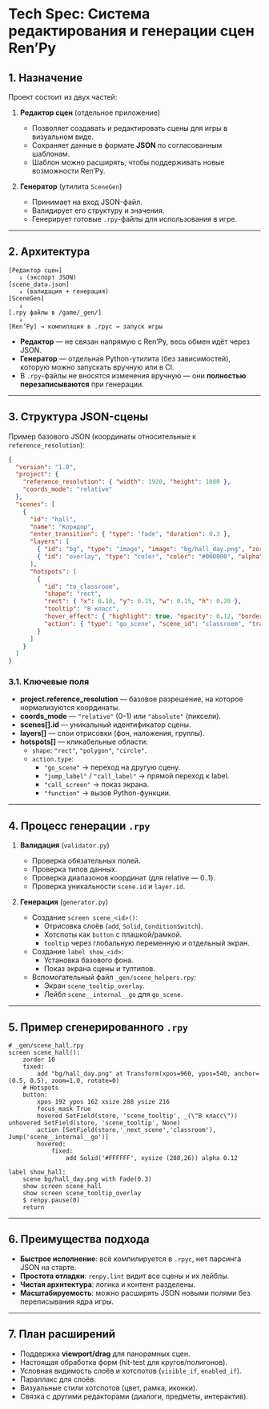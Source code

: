 # Tech Spec: Система редактирования и генерации сцен Ren’Py

## 1. Назначение

Проект состоит из двух частей:

1. **Редактор сцен** (отдельное приложение)

   - Позволяет создавать и редактировать сцены для игры в визуальном виде.
   - Сохраняет данные в формате **JSON** по согласованным шаблонам.
   - Шаблон можно расширять, чтобы поддерживать новые возможности Ren’Py.

2. **Генератор** (утилита `SceneGen`)

   - Принимает на вход JSON-файл.
   - Валидирует его структуру и значения.
   - Генерирует готовые `.rpy`-файлы для использования в игре.

---

## 2. Архитектура

```
[Редактор сцен]
   ↓ (экспорт JSON)
[scene_data.json]
   ↓ (валидация + генерация)
[SceneGen]
   ↓
[.rpy файлы в /game/_gen/]
   ↓
[Ren’Py] → компиляция в .rpyc → запуск игры
```

- **Редактор** — не связан напрямую с Ren’Py, весь обмен идёт через JSON.
- **Генератор** — отдельная Python-утилита (без зависимостей), которую можно запускать вручную или в CI.
- В `.rpy`-файлы не вносятся изменения вручную — они **полностью перезаписываются** при генерации.

---

## 3. Структура JSON-сцены

Пример базового JSON (координаты относительные к `reference_resolution`):

```json
{
  "version": "1.0",
  "project": {
    "reference_resolution": { "width": 1920, "height": 1080 },
    "coords_mode": "relative"
  },
  "scenes": [
    {
      "id": "hall",
      "name": "Коридор",
      "enter_transition": { "type": "fade", "duration": 0.3 },
      "layers": [
        { "id": "bg", "type": "image", "image": "bg/hall_day.png", "zorder": 0 },
        { "id": "overlay", "type": "color", "color": "#000000", "alpha": 0.0, "zorder": 100 }
      ],
      "hotspots": [
        {
          "id": "to_classroom",
          "shape": "rect",
          "rect": { "x": 0.10, "y": 0.15, "w": 0.15, "h": 0.20 },
          "tooltip": "В класс",
          "hover_effect": { "highlight": true, "opacity": 0.12, "border": "dashed" },
          "action": { "type": "go_scene", "scene_id": "classroom", "transition": { "type": "wipeleft", "duration": 0.25 } }
        }
      ]
    }
  ]
}
```

### 3.1. Ключевые поля

- **project.reference\_resolution** — базовое разрешение, на которое нормализуются координаты.
- **coords\_mode** — `"relative"` (0–1) или `"absolute"` (пиксели).
- **scenes[].id** — уникальный идентификатор сцены.
- **layers[]** — слои отрисовки (фон, наложения, группы).
- **hotspots[]** — кликабельные области:
  - `shape`: `"rect"`, `"polygon"`, `"circle"`.
  - `action.type`:
    - `"go_scene"` → переход на другую сцену.
    - `"jump_label"` / `"call_label"` → прямой переход к label.
    - `"call_screen"` → показ экрана.
    - `"function"` → вызов Python-функции.

---

## 4. Процесс генерации `.rpy`

1. **Валидация** (`validator.py`)

   - Проверка обязательных полей.
   - Проверка типов данных.
   - Проверка диапазонов координат (для relative — 0..1).
   - Проверка уникальности `scene.id` и `layer.id`.

2. **Генерация** (`generator.py`)

   - Создание `screen scene_<id>()`:
     - Отрисовка слоёв (`add`, `Solid`, `ConditionSwitch`).
     - Хотспоты как `button` с плашкой/рамкой.
     - `tooltip` через глобальную переменную и отдельный экран.
   - Создание `label show_<id>`:
     - Установка базового фона.
     - Показ экрана сцены и тултипов.
   - Вспомогательный файл `_gen/scene_helpers.rpy`:
     - Экран `scene_tooltip_overlay`.
     - Лейбл `scene__internal__go` для `go_scene`.

---

## 5. Пример сгенерированного `.rpy`

```renpy
# _gen/scene_hall.rpy
screen scene_hall():
    zorder 10
    fixed:
        add "bg/hall_day.png" at Transform(xpos=960, ypos=540, anchor=(0.5, 0.5), zoom=1.0, rotate=0)
    # Hotspots
    button:
        xpos 192 ypos 162 xsize 288 ysize 216
        focus_mask True
        hovered SetField(store, 'scene_tooltip', _(\"В класс\")) unhovered SetField(store, 'scene_tooltip', None)
        action [SetField(store,'_next_scene','classroom'), Jump('scene__internal__go')]
        hovered:
            fixed:
                add Solid('#FFFFFF', xysize (288,26)) alpha 0.12

label show_hall:
    scene bg/hall_day.png with Fade(0.3)
    show screen scene_hall
    show screen scene_tooltip_overlay
    $ renpy.pause(0)
    return
```

---

## 6. Преимущества подхода

- **Быстрое исполнение**: всё компилируется в `.rpyc`, нет парсинга JSON на старте.
- **Простота отладки**: `renpy.lint` видит все сцены и их лейблы.
- **Чистая архитектура**: логика и контент разделены.
- **Масштабируемость**: можно расширять JSON новыми полями без переписывания ядра игры.

---

## 7. План расширений

- Поддержка **viewport/drag** для панорамных сцен.
- Настоящая обработка форм (hit-test для кругов/полигонов).
- Условная видимость слоёв и хотспотов (`visible_if`, `enabled_if`).
- Параллакс для слоёв.
- Визуальные стили хотспотов (цвет, рамка, иконки).
- Связка с другими редакторами (диалоги, предметы, интерактив).

